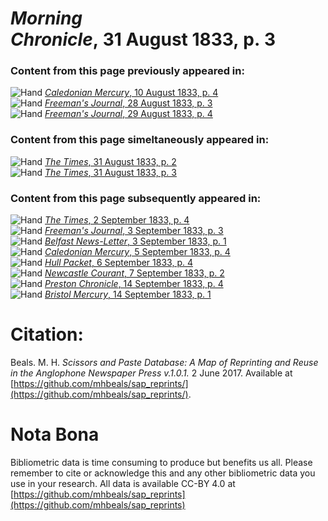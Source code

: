# *Morning Chronicle*, 31 August 1833, p. 3  
  
### Content from this page previously appeared in:  
![Hand](http://scissorsandpaste.net/wp-content/uploads/2017/06/smallhandpointer.png) [*Caledonian Mercury*, 10 August 1833, p. 4](https://mhbeals.github.io/sap_html/Caledonian-Mercury/Caledonian-Mercury-10-August-1833-p-4)  
![Hand](http://scissorsandpaste.net/wp-content/uploads/2017/06/smallhandpointer.png) [*Freeman's Journal*, 28 August 1833, p. 3](https://mhbeals.github.io/sap_html/Freeman's-Journal/Freeman's-Journal-28-August-1833-p-3)  
![Hand](http://scissorsandpaste.net/wp-content/uploads/2017/06/smallhandpointer.png) [*Freeman's Journal*, 29 August 1833, p. 4](https://mhbeals.github.io/sap_html/Freeman's-Journal/Freeman's-Journal-29-August-1833-p-4)  
  
### Content from this page simeltaneously appeared in:  
![Hand](http://scissorsandpaste.net/wp-content/uploads/2017/06/smallhandpointer.png) [*The Times*, 31 August 1833, p. 2](https://mhbeals.github.io/sap_html/The-Times/The-Times-31-August-1833-p-2)  
![Hand](http://scissorsandpaste.net/wp-content/uploads/2017/06/smallhandpointer.png) [*The Times*, 31 August 1833, p. 3](https://mhbeals.github.io/sap_html/The-Times/The-Times-31-August-1833-p-3)  
  
### Content from this page subsequently appeared in:  
![Hand](http://scissorsandpaste.net/wp-content/uploads/2017/06/smallhandpointer.png) [*The Times*, 2 September 1833, p. 4](https://mhbeals.github.io/sap_html/The-Times/The-Times-2-September-1833-p-4)  
![Hand](http://scissorsandpaste.net/wp-content/uploads/2017/06/smallhandpointer.png) [*Freeman's Journal*, 3 September 1833, p. 3](https://mhbeals.github.io/sap_html/Freeman's-Journal/Freeman's-Journal-3-September-1833-p-3)  
![Hand](http://scissorsandpaste.net/wp-content/uploads/2017/06/smallhandpointer.png) [*Belfast News-Letter*, 3 September 1833, p. 1](https://mhbeals.github.io/sap_html/Belfast-News-Letter/Belfast-News-Letter-3-September-1833-p-1)  
![Hand](http://scissorsandpaste.net/wp-content/uploads/2017/06/smallhandpointer.png) [*Caledonian Mercury*, 5 September 1833, p. 4](https://mhbeals.github.io/sap_html/Caledonian-Mercury/Caledonian-Mercury-5-September-1833-p-4)  
![Hand](http://scissorsandpaste.net/wp-content/uploads/2017/06/smallhandpointer.png) [*Hull Packet*, 6 September 1833, p. 4](https://mhbeals.github.io/sap_html/Hull-Packet/Hull-Packet-6-September-1833-p-4)  
![Hand](http://scissorsandpaste.net/wp-content/uploads/2017/06/smallhandpointer.png) [*Newcastle Courant*, 7 September 1833, p. 2](https://mhbeals.github.io/sap_html/Newcastle-Courant/Newcastle-Courant-7-September-1833-p-2)  
![Hand](http://scissorsandpaste.net/wp-content/uploads/2017/06/smallhandpointer.png) [*Preston Chronicle*, 14 September 1833, p. 4](https://mhbeals.github.io/sap_html/Preston-Chronicle/Preston-Chronicle-14-September-1833-p-4)  
![Hand](http://scissorsandpaste.net/wp-content/uploads/2017/06/smallhandpointer.png) [*Bristol Mercury*, 14 September 1833, p. 1](https://mhbeals.github.io/sap_html/Bristol-Mercury/Bristol-Mercury-14-September-1833-p-1)  


# Citation: 

Beals. M. H. *Scissors and Paste Database: A Map of Reprinting and Reuse in the Anglophone Newspaper Press v.1.0.1.* 2 June 2017. Available at [https://github.com/mhbeals/sap_reprints/](https://github.com/mhbeals/sap_reprints/). 

# Nota Bona

Bibliometric data is time consuming to produce but benefits us all. Please remember to cite or acknowledge this and any other bibliometric data you use in your research. All data is available CC-BY 4.0 at [https://github.com/mhbeals/sap_reprints](https://github.com/mhbeals/sap_reprints)